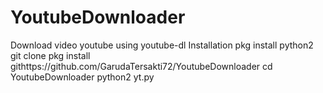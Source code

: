 # YoutubeDownloader
Download video youtube using youtube-dl
Installation
pkg install python2
git clone pkg install githttps://github.com/GarudaTersakti72/YoutubeDownloader
cd YoutubeDownloader
python2 yt.py
 
